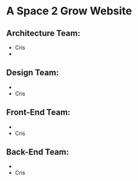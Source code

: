 # A Space 2 Grow Website
## Architecture Team:
- Cris
- 

## Design Team:
- 
- Cris

## Front-End Team:
- 
- Cris

## Back-End Team:
- 
- Cris
